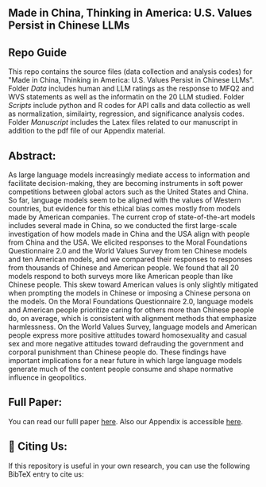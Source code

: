 ## Made in China, Thinking in America: U.S. Values Persist in Chinese LLMs
## Repo Guide
This repo contains the source files (data collection and analysis codes) for "Made in China, Thinking in America: U.S. Values Persist in Chinese LLMs". Folder *Data* includes human and LLM ratings as the response to MFQ2 and WVS statements as well as the informatin on the 20 LLM studied. Folder *Scripts* include python and R codes for API calls and data collectio as well as normalization, similairty, regression, and significance analysis codes. Folder *Manuscript* includes the Latex files related to our manuscript in addition to the pdf file of our Appendix material. 

## Abstract:
As large language models increasingly mediate access to information and facilitate decision-making, they are becoming instruments in soft power competitions between global actors such as the United States and China. So far, language models seem to be aligned with the values of Western countries, but evidence for this ethical bias comes mostly from models made by American companies. The current crop of state-of-the-art models includes several made in China, so we conducted the first large-scale investigation of how models made in China and the USA align with people from China and the USA. We elicited responses to the Moral Foundations Questionnaire 2.0 and the World Values Survey from ten Chinese models and ten American models, and we compared their responses to responses from thousands of Chinese and American people. We found that all 20 models respond to both surveys more like American people than like Chinese people. This skew toward American values is only slightly mitigated when prompting the models in Chinese or imposing a Chinese persona on the models. On the Moral Foundations Questionnaire 2.0, language models and American people prioritize caring for others more than Chinese people do, on average, which is consistent with alignment methods that emphasize harmlessness. On the World Values Survey, language models and American people express more positive attitudes toward homosexuality and casual sex and more negative attitudes toward defrauding the government and corporal punishment than Chinese people do. These findings have important implications for a near future in which large language models generate much of the content people consume and shape normative influence in geopolitics.
## Full Paper:
You can read our fulll paper [here](Manuscript/US_Values_Persist_TACL/Appendix.pdf). Also our Appendix is accessible [here](Manuscript/US_Values_Persist_TACL.pdf).
## 📄 Citing Us:
If this repository is useful in your own research, you can use the following BibTeX entry to cite us:




